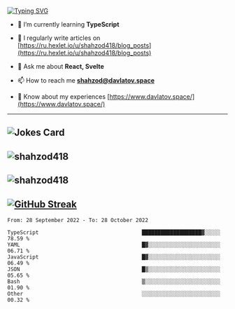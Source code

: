 [![Typing SVG](https://readme-typing-svg.herokuapp.com?font=Turret+Road&height=30&lines=HI!+I%60m+Frontend+Developer)](https://git.io/typing-svg)

- 🌱 I’m currently learning **TypeScript**

- 📝 I regularly write articles on [https://ru.hexlet.io/u/shahzod418/blog_posts](https://ru.hexlet.io/u/shahzod418/blog_posts)

- 💬 Ask me about **React, Svelte**

- 📫 How to reach me **shahzod@davlatov.space**

- 📄 Know about my experiences [https://www.davlatov.space/](https://www.davlatov.space/)

---
![Jokes Card](https://readme-jokes.vercel.app/api?theme=radical)
---
![shahzod418](https://github-readme-stats.vercel.app/api/top-langs?username=shahzod418&show_icons=true&theme=radical&locale=en&layout=compact)
---
![shahzod418](https://github-readme-stats.vercel.app/api?username=shahzod418&show_icons=true&theme=radical&locale=en&count_private=true)
---
[![GitHub Streak](http://github-readme-streak-stats.herokuapp.com?user=shahzod418&theme=radical&date_format=M%20j%5B%2C%20Y%5D)](https://git.io/streak-stats)
---
<!--START_SECTION:waka-->

```text
From: 28 September 2022 - To: 28 October 2022

TypeScript                                 ███████████████████▓░░░░░   78.59 %
YAML                                       █▓░░░░░░░░░░░░░░░░░░░░░░░   06.71 %
JavaScript                                 █▓░░░░░░░░░░░░░░░░░░░░░░░   06.49 %
JSON                                       █▒░░░░░░░░░░░░░░░░░░░░░░░   05.65 %
Bash                                       ▒░░░░░░░░░░░░░░░░░░░░░░░░   01.90 %
Other                                      ░░░░░░░░░░░░░░░░░░░░░░░░░   00.32 %
```

<!--END_SECTION:waka-->
